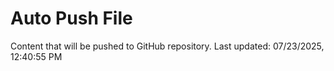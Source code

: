# Auto Push File

Content that will be pushed to GitHub repository.
Last updated: 07/23/2025, 12:40:55 PM
